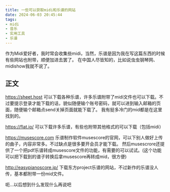 ```yaml
---
title: 一些可以获取midi和乐谱的网站
date: 2024-06-03 20:45:44
tags:
- midi
- 音乐
- 实用工具
- 乐谱
---
```

作为Midi爱好者，我时常会收集些midi，当然，乐谱是因为我在写这篇东西的时候有些网站也附带，顺便加进去罢了。
在中国人尽皆知的，比如说虫虫钢琴网、midishow我就不说了。
## 正文
https://sheet.host
可以下载各种乐谱，许多乐谱附带了midi文件也可以下载。不过要提示登录才能下载的话，貌似随便输个账号密码，就可以进到输入邮箱的页面，随便输个邮箱点send关掉页面就能下载了。
我有挺多冷门的mid都是在这里找到的。

https://flat.io/
可以下载许多乐谱，有些也附带其他格式的可以下载（包括midi）

https://musescore.com
乐谱制作软件musescore的官网，可以下别人做好上传的曲子，内容非常多。不过缺点是很多要开会员才能下载。
然后musescrore还提供了一个把pdf乐谱转成musescore文件的功能，有需要的可以试试。(这个功能可以把下载到的谱子转换后拿musescore再转成mid，很方便)

http://easypianoscore.jp/
下载东方project乐谱的网站，不过新作的乐谱没人传，基本都附带一份mid文件。

呃...以后想到什么发现什么再说吧